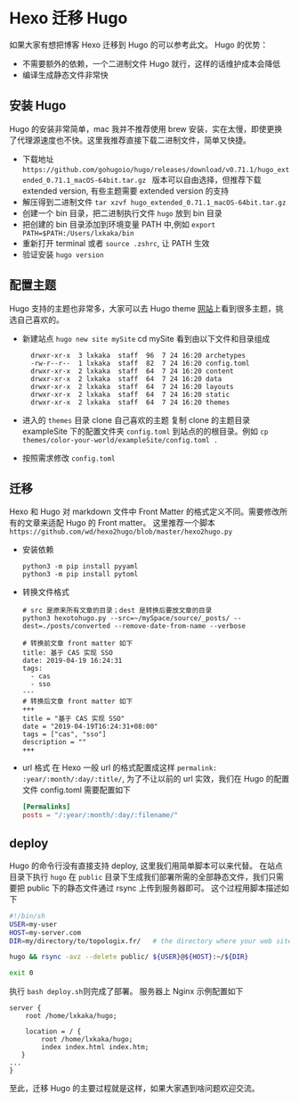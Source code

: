 # Hexo 迁移 Hugo

如果大家有想把博客 Hexo 迁移到 Hugo 的可以参考此文。
Hugo 的优势：
* 不需要额外的依赖，一个二进制文件 Hugo 就行，这样的话维护成本会降低
* 编译生成静态文件非常快

## 安装 Hugo 
Hugo 的安装非常简单，mac 我并不推荐使用 brew 安装，实在太慢，即使更换了代理源速度也不快。这里我推荐直接下载二进制文件，简单又快捷。
* 下载地址 `https://github.com/gohugoio/hugo/releases/download/v0.71.1/hugo_extended_0.71.1_macOS-64bit.tar.gz `
   版本可以自由选择，但推荐下载 extended version, 有些主题需要 extended version 的支持
* 解压得到二进制文件
  `tar xzvf hugo_extended_0.71.1_macOS-64bit.tar.gz `
* 创建一个 bin 目录，把二进制执行文件 `hugo` 放到 bin 目录
* 把创建的 bin 目录添加到环境变量 PATH 中,例如 `export PATH=$PATH:/Users/lxkaka/bin`
* 重新打开 terminal 或者 `source .zshrc`, 让 PATH 生效
* 验证安装 `hugo version`

## 配置主题
Hugo 支持的主题也非常多，大家可以去 Hugo theme [网站](https://themes.gohugo.io)上看到很多主题，挑选自己喜欢的。
* 新建站点
 `hugo new site mySite`
  cd mySite 看到由以下文件和目录组成
  ```
    drwxr-xr-x  3 lxkaka  staff  96  7 24 16:20 archetypes
    -rw-r--r--  1 lxkaka  staff  82  7 24 16:20 config.toml
    drwxr-xr-x  2 lxkaka  staff  64  7 24 16:20 content
    drwxr-xr-x  2 lxkaka  staff  64  7 24 16:20 data
    drwxr-xr-x  2 lxkaka  staff  64  7 24 16:20 layouts
    drwxr-xr-x  2 lxkaka  staff  64  7 24 16:20 static
    drwxr-xr-x  2 lxkaka  staff  64  7 24 16:20 themes
  ```
* 进入的 `themes` 目录 clone 自己喜欢的主题
  复制 clone 的主题目录 exampleSite 下的配置文件夹 `config.toml` 到站点的的根目录。例如
  `cp themes/color-your-world/exampleSite/config.toml .`

* 按照需求修改 `config.toml`

## 迁移
Hexo 和 Hugo 对 markdown 文件中 Front Matter 的格式定义不同。需要修改所有的文章来适配 Hugo 的 Front matter。
这里推荐一个脚本 `https://github.com/wd/hexo2hugo/blob/master/hexo2hugo.py`  
* 安装依赖
  ```
  python3 -m pip install pyyaml
  python3 -m pip install pytoml
  ```
* 转换文件格式
  ```
  # src 是原来所有文章的目录；dest 是转换后要放文章的目录
  python3 hexotohugo.py --src=~/mySpace/source/_posts/ --dest=./posts/converted --remove-date-from-name --verbose

  # 转换前文章 front matter 如下
  title: 基于 CAS 实现 SSO
  date: 2019-04-19 16:24:31
  tags:
    - cas
    - sso
  ---
  # 转换后文章 front matter 如下
  +++
  title = "基于 CAS 实现 SSO"
  date = "2019-04-19T16:24:31+08:00"
  tags = ["cas", "sso"]
  description = ""
  +++
  ```
* url 格式
  在 Hexo 一般 url 的格式配置成这样 `permalink: :year/:month/:day/:title/`,  为了不让以前的 url 实效，我们在 Hugo 的配置文件 config.toml 需要配置如下  
  ```toml
  [Permalinks]
  posts = "/:year/:month/:day/:filename/"
  ```
  
## deploy
Hugo 的命令行没有直接支持 deploy, 这里我们用简单脚本可以来代替。
在站点目录下执行 `hugo` 在 `public` 目录下生成我们部署所需的全部静态文件，我们只需要把 public 下的静态文件通过 rsync 上传到服务器即可。
这个过程用脚本描述如下  
```bash
#!/bin/sh
USER=my-user
HOST=my-server.com             
DIR=my/directory/to/topologix.fr/   # the directory where your web site files should go

hugo && rsync -avz --delete public/ ${USER}@${HOST}:~/${DIR}

exit 0
```
执行 `bash deploy.sh`则完成了部署。
服务器上 Nginx 示例配置如下  
```
server {
    root /home/lxkaka/hugo;

    location = / {
        root /home/lxkaka/hugo;
        index index.html index.htm;
   }
...
}
```

至此，迁移 Hugo 的主要过程就是这样，如果大家遇到啥问题欢迎交流。
